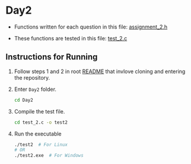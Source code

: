 # Day2

- Functions written for each question in this file: [assignment_2.h](https://github.com/rafi007akhtar/compiler-lab-assignments/blob/master/Day1/assignment_2.h)

- These functions are tested in this file: [test_2.c](https://github.com/rafi007akhtar/compiler-lab-assignments/blob/master/Day1/assignment_2.h)

## Instructions for Running

1. Follow steps 1 and 2 in root [README](https://github.com/rafi007akhtar/compiler-lab-assignments/blob/master/README.md) that invlove cloning and entering the repository.

2. Enter `Day2` folder.
	```sh
	cd Day2
	```

3. Compile the test file.
	```sh
	cd test_2.c -o test2
	```

4. Run the executable
	```sh
	./test2  # For Linux
	# OR
	./test2.exe  # For Windows
	```
